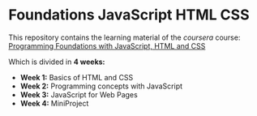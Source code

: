 # Foundations JavaScript HTML CSS

This repository contains the learning material of the *coursera* course: [Programming Foundations with JavaScript, HTML and CSS](https://www.coursera.org/learn/duke-programming-web/home/welcome)

Which is divided in **4 weeks:**

* **Week 1:** Basics of HTML and CSS
* **Week 2:** Programming concepts with JavaScript
* **Week 3:** JavaScript for Web Pages
* **Week 4:** MiniProject
